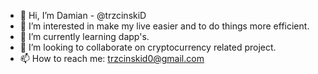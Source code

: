 - 👋 Hi, I’m Damian - @trzcinskiD
- 👀 I’m interested in make my live easier and to do things more efficient.
- 🌱 I’m currently learning dapp's.
- 💞️ I’m looking to collaborate on cryptocurrency related project.
- 📫 How to reach me: trzcinskid0@gmail.com
